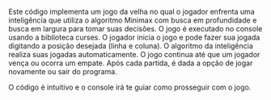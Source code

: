 Este código implementa um jogo da velha no qual o jogador enfrenta uma inteligência que utiliza o algoritmo Minimax com busca em profundidade e busca em largura para tomar suas decisões. O jogo é executado no console usando a biblioteca curses. O jogador inicia o jogo e pode fazer sua jogada digitando a posição desejada (linha e coluna). O algoritmo da inteligência realiza suas jogadas automaticamente. O jogo continua até que um jogador vença ou ocorra um empate. Após cada partida, é dada a opção de jogar novamente ou sair do programa.

O código é intuitivo e o console irá te guiar como prosseguir com o jogo.